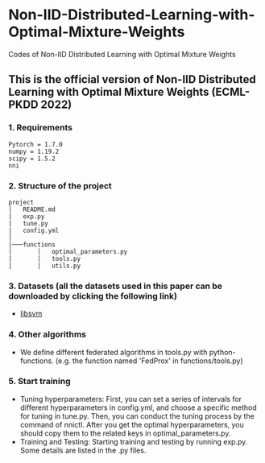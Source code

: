 # Non-IID-Distributed-Learning-with-Optimal-Mixture-Weights
Codes of Non-IID Distributed Learning with Optimal Mixture Weights

## This is the official version of **Non-IID Distributed Learning with Optimal Mixture Weights** (ECML-PKDD 2022)

### 1. Requirements
```
Pytorch = 1.7.0
numpy = 1.19.2
scipy = 1.5.2
nni
```

### 2. Structure of the project
```
project
│   README.md   
|   exp.py
|   tune.py
|   config.yml 
│
|───functions
│       │   optimal_parameters.py
|       |   tools.py
|       |   utils.py
```

### 3. Datasets (all the datasets used in this paper can be downloaded by clicking the following link)
- [libsvm](https://www.csie.ntu.edu.tw/~cjlin/libsvmtools/datasets/)


### 4. Other algorithms
- We define different federated algorithms in tools.py with python-functions. (e.g. the function named 'FedProx' in functions/tools.py)


### 5. Start training
- Tuning hyperparameters: First, you can set a series of intervals for different hyperparameters in config.yml, and choose a specific method for tuning in tune.py. Then, you can conduct the tuning process by the command of nnictl. After you get the optimal hyperparameters, you should copy them to the related keys in optimal_parameters.py.
- Training and Testing: Starting training and testing by running exp.py.
Some details are listed in the .py files.
